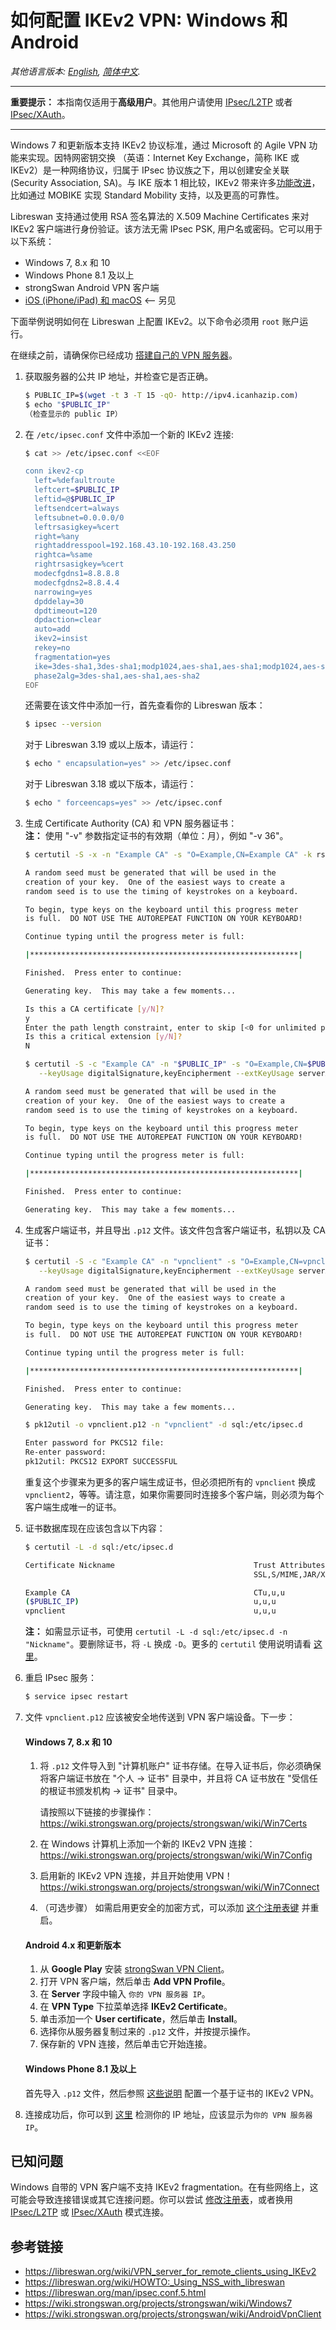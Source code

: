 ﻿# 如何配置 IKEv2 VPN: Windows 和 Android

*其他语言版本: [English](ikev2-howto.md), [简体中文](ikev2-howto-zh.md).*

---

**重要提示：** 本指南仅适用于**高级用户**。其他用户请使用 <a href="clients-zh.md" target="_blank">IPsec/L2TP</a> 或者 <a href="clients-xauth-zh.md" target="_blank">IPsec/XAuth</a>。

---

Windows 7 和更新版本支持 IKEv2 协议标准，通过 Microsoft 的 Agile VPN 功能来实现。因特网密钥交换 （英语：Internet Key Exchange，简称 IKE 或 IKEv2）是一种网络协议，归属于 IPsec 协议族之下，用以创建安全关联 (Security Association, SA)。与 IKE 版本 1 相比较，IKEv2 带来许多<a href="https://en.wikipedia.org/wiki/Internet_Key_Exchange#Improvements_with_IKEv2" target="_blank">功能改进</a>，比如通过 MOBIKE 实现 Standard Mobility 支持，以及更高的可靠性。

Libreswan 支持通过使用 RSA 签名算法的 X.509 Machine Certificates 来对 IKEv2 客户端进行身份验证。该方法无需 IPsec PSK, 用户名或密码。它可以用于以下系统：

- Windows 7, 8.x 和 10
- Windows Phone 8.1 及以上
- strongSwan Android VPN 客户端
- <a href="https://github.com/gaomd/docker-ikev2-vpn-server" target="_blank">iOS (iPhone/iPad) 和 macOS</a> <-- 另见

下面举例说明如何在 Libreswan 上配置 IKEv2。以下命令必须用 `root` 账户运行。

在继续之前，请确保你已经成功 <a href="https://github.com/hwdsl2/setup-ipsec-vpn/blob/master/README-zh.md" target="_blank">搭建自己的 VPN 服务器</a>。

1. 获取服务器的公共 IP 地址，并检查它是否正确。

   ```bash
   $ PUBLIC_IP=$(wget -t 3 -T 15 -qO- http://ipv4.icanhazip.com)
   $ echo "$PUBLIC_IP"
   （检查显示的 public IP）
   ```

1. 在 `/etc/ipsec.conf` 文件中添加一个新的 IKEv2 连接:

   ```bash
   $ cat >> /etc/ipsec.conf <<EOF

   conn ikev2-cp
     left=%defaultroute
     leftcert=$PUBLIC_IP
     leftid=@$PUBLIC_IP
     leftsendcert=always
     leftsubnet=0.0.0.0/0
     leftrsasigkey=%cert
     right=%any
     rightaddresspool=192.168.43.10-192.168.43.250
     rightca=%same
     rightrsasigkey=%cert
     modecfgdns1=8.8.8.8
     modecfgdns2=8.8.4.4
     narrowing=yes
     dpddelay=30
     dpdtimeout=120
     dpdaction=clear
     auto=add
     ikev2=insist
     rekey=no
     fragmentation=yes
     ike=3des-sha1,3des-sha1;modp1024,aes-sha1,aes-sha1;modp1024,aes-sha2,aes-sha2;modp1024
     phase2alg=3des-sha1,aes-sha1,aes-sha2
   EOF
   ```

   还需要在该文件中添加一行，首先查看你的 Libreswan 版本：

   ```bash
   $ ipsec --version
   ```

   对于 Libreswan 3.19 或以上版本，请运行：

   ```bash
   $ echo " encapsulation=yes" >> /etc/ipsec.conf
   ```

   对于 Libreswan 3.18 或以下版本，请运行：

   ```bash
   $ echo " forceencaps=yes" >> /etc/ipsec.conf
   ```

1. 生成 Certificate Authority (CA) 和 VPN 服务器证书：   
   **注：** 使用 "-v" 参数指定证书的有效期（单位：月），例如 "-v 36"。

   ```bash
   $ certutil -S -x -n "Example CA" -s "O=Example,CN=Example CA" -k rsa -g 4096 -v 36 -d sql:/etc/ipsec.d -t "CT,," -2

   A random seed must be generated that will be used in the
   creation of your key.  One of the easiest ways to create a
   random seed is to use the timing of keystrokes on a keyboard.

   To begin, type keys on the keyboard until this progress meter
   is full.  DO NOT USE THE AUTOREPEAT FUNCTION ON YOUR KEYBOARD!

   Continue typing until the progress meter is full:

   |************************************************************|

   Finished.  Press enter to continue:

   Generating key.  This may take a few moments...

   Is this a CA certificate [y/N]?
   y
   Enter the path length constraint, enter to skip [<0 for unlimited path]: >
   Is this a critical extension [y/N]?
   N

   $ certutil -S -c "Example CA" -n "$PUBLIC_IP" -s "O=Example,CN=$PUBLIC_IP" -k rsa -g 4096 -v 36 -d sql:/etc/ipsec.d -t ",," \
      --keyUsage digitalSignature,keyEncipherment --extKeyUsage serverAuth --extSAN "ip:$PUBLIC_IP,dns:$PUBLIC_IP"

   A random seed must be generated that will be used in the
   creation of your key.  One of the easiest ways to create a
   random seed is to use the timing of keystrokes on a keyboard.

   To begin, type keys on the keyboard until this progress meter
   is full.  DO NOT USE THE AUTOREPEAT FUNCTION ON YOUR KEYBOARD!

   Continue typing until the progress meter is full:

   |************************************************************|

   Finished.  Press enter to continue:

   Generating key.  This may take a few moments...
   ```

1. 生成客户端证书，并且导出 `.p12` 文件。该文件包含客户端证书，私钥以及 CA 证书：

   ```bash
   $ certutil -S -c "Example CA" -n "vpnclient" -s "O=Example,CN=vpnclient" -k rsa -g 4096 -v 36 -d sql:/etc/ipsec.d -t ",," \
      --keyUsage digitalSignature,keyEncipherment --extKeyUsage serverAuth,clientAuth -8 "vpnclient"

   A random seed must be generated that will be used in the
   creation of your key.  One of the easiest ways to create a
   random seed is to use the timing of keystrokes on a keyboard.

   To begin, type keys on the keyboard until this progress meter
   is full.  DO NOT USE THE AUTOREPEAT FUNCTION ON YOUR KEYBOARD!

   Continue typing until the progress meter is full:

   |************************************************************|

   Finished.  Press enter to continue:

   Generating key.  This may take a few moments...

   $ pk12util -o vpnclient.p12 -n "vpnclient" -d sql:/etc/ipsec.d

   Enter password for PKCS12 file:
   Re-enter password:
   pk12util: PKCS12 EXPORT SUCCESSFUL
   ```

   重复这个步骤来为更多的客户端生成证书，但必须把所有的 `vpnclient` 换成 `vpnclient2`，等等。请注意，如果你需要同时连接多个客户端，则必须为每个客户端生成唯一的证书。

1. 证书数据库现在应该包含以下内容：

   ```bash
   $ certutil -L -d sql:/etc/ipsec.d

   Certificate Nickname                               Trust Attributes
                                                      SSL,S/MIME,JAR/XPI

   Example CA                                         CTu,u,u
   ($PUBLIC_IP)                                       u,u,u
   vpnclient                                          u,u,u
   ```

   **注：** 如需显示证书，可使用 `certutil -L -d sql:/etc/ipsec.d -n "Nickname"`。要删除证书，将 `-L` 换成 `-D`。更多的 `certutil` 使用说明请看 <a href="http://manpages.ubuntu.com/manpages/zesty/man1/certutil.1.html" target="_blank">这里</a>。

1. 重启 IPsec 服务：

   ```bash
   $ service ipsec restart
   ```

1. 文件 `vpnclient.p12` 应该被安全地传送到 VPN 客户端设备。下一步：

   #### Windows 7, 8.x 和 10

   1. 将 `.p12` 文件导入到 "计算机账户" 证书存储。在导入证书后，你必须确保将客户端证书放在 "个人 -> 证书" 目录中，并且将 CA 证书放在 "受信任的根证书颁发机构 -> 证书" 目录中。

      请按照以下链接的步骤操作：   
      https://wiki.strongswan.org/projects/strongswan/wiki/Win7Certs

   1. 在 Windows 计算机上添加一个新的 IKEv2 VPN 连接：   
      https://wiki.strongswan.org/projects/strongswan/wiki/Win7Config

   1. 启用新的 IKEv2 VPN 连接，并且开始使用 VPN！   
      https://wiki.strongswan.org/projects/strongswan/wiki/Win7Connect

   1. （可选步骤） 如需启用更安全的加密方式，可以添加 <a href="https://wiki.strongswan.org/projects/strongswan/wiki/Windows7#AES-256-CBC-and-MODP2048" target="_blank">这个注册表键</a> 并重启。

   #### Android 4.x 和更新版本

   1. 从 **Google Play** 安装 <a href="https://play.google.com/store/apps/details?id=org.strongswan.android" target="_blank">strongSwan VPN Client</a>。
   1. 打开 VPN 客户端，然后单击 **Add VPN Profile**。
   1. 在 **Server** 字段中输入 `你的 VPN 服务器 IP`。
   1. 在 **VPN Type** 下拉菜单选择 **IKEv2 Certificate**。
   1. 单击添加一个 **User certificate**，然后单击 **Install**。
   1. 选择你从服务器复制过来的 `.p12` 文件，并按提示操作。
   1. 保存新的 VPN 连接，然后单击它开始连接。

   #### Windows Phone 8.1 及以上

   首先导入 `.p12` 文件，然后参照 <a href="https://technet.microsoft.com/en-us/windows/dn673608.aspx" target="_blank">这些说明</a> 配置一个基于证书的 IKEv2 VPN。

1. 连接成功后，你可以到 <a href="https://www.ipchicken.com" target="_blank">这里</a> 检测你的 IP 地址，应该显示为`你的 VPN 服务器 IP`。

## 已知问题

Windows 自带的 VPN 客户端不支持 IKEv2 fragmentation。在有些网络上，这可能会导致连接错误或其它连接问题。你可以尝试 <a href="clients-zh.md#故障排除" target="_blank">修改注册表</a>，或者换用 <a href="clients-zh.md" target="_blank">IPsec/L2TP</a> 或 <a href="clients-xauth-zh.md" target="_blank">IPsec/XAuth</a> 模式连接。

## 参考链接

* https://libreswan.org/wiki/VPN_server_for_remote_clients_using_IKEv2
* https://libreswan.org/wiki/HOWTO:_Using_NSS_with_libreswan
* https://libreswan.org/man/ipsec.conf.5.html
* https://wiki.strongswan.org/projects/strongswan/wiki/Windows7
* https://wiki.strongswan.org/projects/strongswan/wiki/AndroidVpnClient
